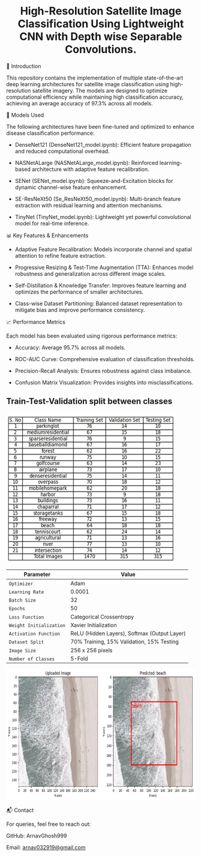 <h1 align = "center">High-Resolution Satellite Image Classification Using Lightweight CNN with Depth wise Separable Convolutions.</h1>


📌 Introduction

This repository contains the implementation of multiple state-of-the-art deep learning architectures for satellite image classification using high-resolution satellite imagery. The models are designed to optimize computational efficiency while maintaining high classification accuracy, achieving an average accuracy of 97.3% across all models.

🚀 Models Used

The following architectures have been fine-tuned and optimized to enhance disease classification performance:
- DenseNet121 (DenseNet121_model.ipynb): Efficient feature propagation and reduced computational overhead.

- NASNetALarge (NASNetALarge_model.ipynb): Reinforced learning-based architecture with adaptive feature recalibration.

- SENet (SENet_model.ipynb): Squeeze-and-Excitation blocks for dynamic channel-wise feature enhancement.

- SE-ResNeXt50 (Se_ResNeXt50_model.ipynb): Multi-branch feature extraction with residual learning and attention mechanisms.

- TinyNet (TinyNet_model.ipynb): Lightweight yet powerful convolutional model for real-time inference.

📊 Key Features & Enhancements

- Adaptive Feature Recalibration: Models incorporate channel and spatial attention to refine feature extraction.

- Progressive Resizing & Test-Time Augmentation (TTA): Enhances model robustness and generalization across different image scales.

- Self-Distillation & Knowledge Transfer: Improves feature learning and optimizes the performance of smaller architectures.

- Class-wise Dataset Partitioning: Balanced dataset representation to mitigate bias and improve performance consistency.

📈 Performance Metrics

Each model has been evaluated using rigorous performance metrics:

- Accuracy: Average 95.7% across all models.

- ROC-AUC Curve: Comprehensive evaluation of classification thresholds.

- Precision-Recall Analysis: Ensures robustness against class imbalance.

- Confusion Matrix Visualization: Provides insights into misclassifications.

<h2>Train-Test-Validation split between classes</h2>

<img src ='Split/Data_split.png' height="400" width="450">


| Parameter               | Value                                      |
| ----------------------- | ------------------------------------------ |
| `Optimizer`            | Adam                                       |
| `Learning Rate`        | 0.0001                                     |
| `Batch Size`          | 32                                         |
| `Epochs`              | 50                                         |
| `Loss Function`       | Categorical Crossentropy                   |
| `Weight Initialization` | Xavier Initialization                    |
| `Activation Function`  | ReLU (Hidden Layers), Softmax (Output Layer) |
| `Dataset Split`       | 70% Training, 15% Validation, 15% Testing  |
| `Image Size`          | 256 x 256 pixels                           |
| `Number of Classes`   | 5-Fold                                     |


<img src = 'Results/Classification.png' width = 650, height = 350>



📬 Contact

For queries, feel free to reach out:

GitHub: ArnavGhosh999

Email: arnav032919@gmail.com
